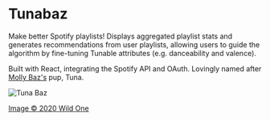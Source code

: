 # Tunabaz

Make better Spotify playlists! Displays aggregated playlist stats and generates recommendations from user playlists, allowing users to guide the algorithm by fine-tuning Tunable attributes (e.g. danceability and valence).

Built with React, integrating the Spotify API and OAuth. Lovingly named after [Molly Baz's](http://instagram.com/mollybaz/) pup, Tuna.

![Tuna Baz](https://cdn.shopify.com/s/files/1/0011/7532/2687/articles/Asset_2_1040x.png?v=1574871827)

[Image © 2020 Wild One](https://wildone.com/blogs/content/molly-and-tuna)
